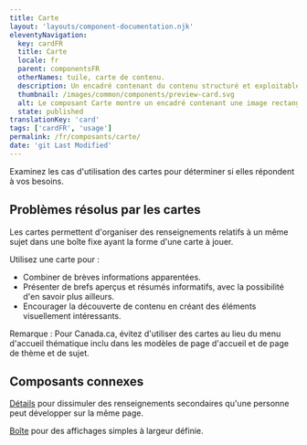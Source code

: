 ```yaml
---
title: Carte
layout: 'layouts/component-documentation.njk'
eleventyNavigation:
  key: cardFR
  title: Carte
  locale: fr
  parent: componentsFR
  otherNames: tuile, carte de contenu.
  description: Un encadré contenant du contenu structuré et exploitable sur un sujet unique.
  thumbnail: /images/common/components/preview-card.svg
  alt: Le composant Carte montre un encadré contenant une image rectangulaire dans la moitié supérieure. Juste en dessous se trouve une barre bleue rectangulaire occupant les trois quarts de la largeur de l'encadré et représentant le titre de la carte. Encore en dessous, deux barres grises plus longues l'une au-dessus de l'autre représentent respectivement la zone consacrée au contexte et la zone consacrée aux métadonnées.
  state: published
translationKey: 'card'
tags: ['cardFR', 'usage']
permalink: /fr/composants/carte/
date: 'git Last Modified'
---
```


Examinez les cas d'utilisation des cartes pour déterminer si elles répondent à vos besoins.

## Problèmes résolus par les cartes

Les cartes permettent d'organiser des renseignements relatifs à un même sujet dans une boîte fixe ayant la forme d'une carte à jouer.

Utilisez une carte pour :

- Combiner de brèves informations apparentées.
- Présenter de brefs aperçus et résumés informatifs, avec la possibilité d'en savoir plus ailleurs.
- Encourager la découverte de contenu en créant des éléments visuellement intéressants.

Remarque : Pour Canada.ca, évitez d'utiliser des cartes au lieu du menu d'accueil thématique inclu dans les modèles de page d'accueil et de page de thème et de sujet.

<article class="bg-full-width bg-primary text-light pt-600 pb-300 my-600">
  <h2 class="mt-0">Composants connexes</h2>

<a href="{{ links.details }}" class="link-light">Détails</a> pour dissimuler des renseignements secondaires qu'une personne peut développer sur la même page.

<a href="{{ links.container }}" class="link-light">Boîte</a> pour des affichages simples à largeur définie.

</article>

